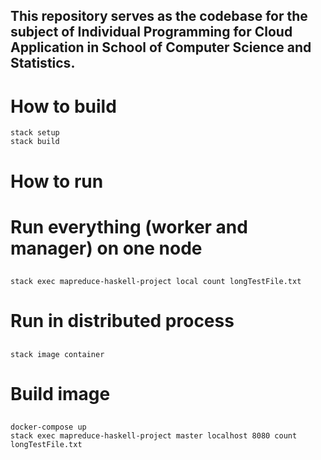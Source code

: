 ## This repository serves as the codebase for the subject of Individual Programming for Cloud Application in School of Computer Science and Statistics.

# How to build
```
stack setup 
stack build
```

# How to run

# Run everything (worker and manager) on one node 
##
```
stack exec mapreduce-haskell-project local count longTestFile.txt
```

# Run in distributed process
##
```
stack image container
``` 

# Build image
##
```
docker-compose up
stack exec mapreduce-haskell-project master localhost 8080 count longTestFile.txt
```
